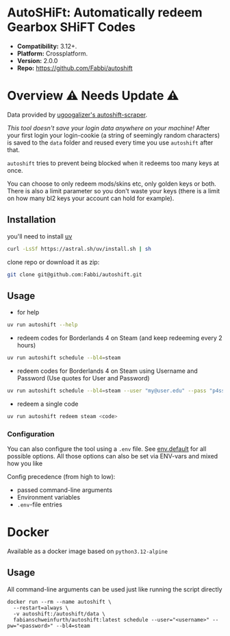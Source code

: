 # AutoSHiFt: Automatically redeem Gearbox SHiFT Codes

- **Compatibility:** 3.12+.
- **Platform:** Crossplatform.
- **Version:** 2.0.0
- **Repo:** https://github.com/Fabbi/autoshift

# Overview ⚠️ Needs Update ⚠️


Data provided by [ugoogalizer's autoshift-scraper](https://github.com/ugoogalizer/autoshift-scraper).

*This tool doesn't save your login data anywhere on your machine!*
After your first login your login-cookie (a string of seemingly random characters) is saved to the `data` folder and reused every time you use `autoshift` after that.

`autoshift` tries to prevent being blocked when it redeems too many keys at once.

You can choose to only redeem mods/skins etc, only golden keys or both. There is also a limit parameter so you don't waste your keys (there is a limit on how many bl2 keys your account can hold for example).

## Installation

you'll need to install [uv](https://docs.astral.sh/uv/getting-started/installation/#installation-methods)

```sh
curl -LsSf https://astral.sh/uv/install.sh | sh
```

clone repo or download it as zip:

```sh
git clone git@github.com:Fabbi/autoshift.git
```


## Usage

- for help
```sh
uv run autoshift --help
```

- redeem codes for Borderlands 4 on Steam (and keep redeeming every 2 hours)
```sh
uv run autoshift schedule --bl4=steam
```

- redeem codes for Borderlands 4 on Steam using Username and Password (Use quotes for User and Password)
```sh
uv run autoshift schedule --bl4=steam --user "my@user.edu" --pass "p4ssw0rd!123"
```

- redeem a single code
```sh
uv run autoshift redeem steam <code>
```

### Configuration

You can also configure the tool using a `.env` file. See [env.default](env.default) for all possible options.
All those options can also be set via ENV-vars and mixed how you like

Config precedence (from high to low):
- passed command-line arguments
- Environment variables
- `.env`-file entries


# Docker

Available as a docker image based on `python3.12-alpine`

## Usage

All command-line arguments can be used just like running the script directly

```
docker run --rm --name autoshift \
  --restart=always \
  -v autoshift:/autoshift/data \
  fabianschweinfurth/autoshift:latest schedule --user="<username>" --pw="<password>" --bl4=steam
```
